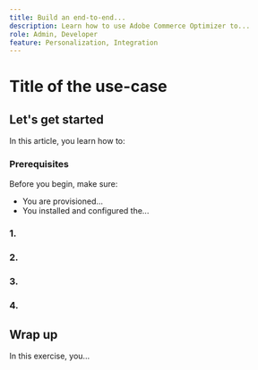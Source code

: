 ```yaml
---
title: Build an end-to-end...
description: Learn how to use Adobe Commerce Optimizer to...
role: Admin, Developer
feature: Personalization, Integration
---
```

# Title of the use-case

## Let's get started

In this article, you learn how to:

### Prerequisites

Before you begin, make sure:

- You are provisioned...
- You installed and configured the...

### 1. 

### 2. 

### 3. 

### 4.

## Wrap up

In this exercise, you...
